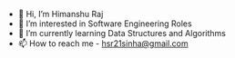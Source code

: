 - 👋 Hi, I’m Himanshu Raj
- 👀 I’m interested in Software Engineering Roles
- 🌱 I’m currently learning Data Structures and Algorithms
- 📫 How to reach me - hsr21sinha@gmail.com

<!---
hr0065/hr0065 is a ✨ special ✨ repository because its `README.md` (this file) appears on your GitHub profile.
You can click the Preview link to take a look at your changes.
--->
